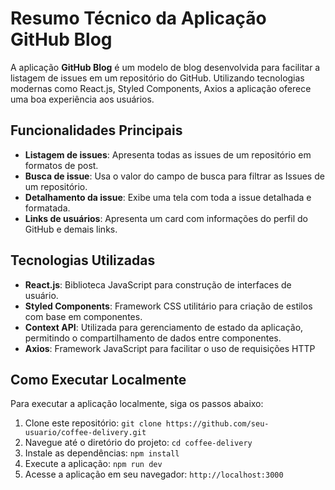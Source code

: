 # Resumo Técnico da Aplicação GitHub Blog

A aplicação **GitHub Blog** é um modelo de blog desenvolvida para facilitar a listagem de issues em um repositório do GitHub. Utilizando tecnologias modernas como React.js, Styled Components, Axios a aplicação oferece uma boa experiência aos usuários.

## Funcionalidades Principais
- **Listagem de issues**: Apresenta todas as issues de um repositório em formatos de post.
- **Busca de issue**: Usa o valor do campo de busca para filtrar as Issues de um repositório.
- **Detalhamento da issue**: Exibe uma tela com toda a issue detalhada e formatada.
- **Links de usuários**: Apresenta um card com informações do perfil do GitHub e demais links.

## Tecnologias Utilizadas
- **React.js**: Biblioteca JavaScript para construção de interfaces de usuário.
- **Styled Components**: Framework CSS utilitário para criação de estilos com base em componentes.
- **Context API**: Utilizada para gerenciamento de estado da aplicação, permitindo o compartilhamento de dados entre componentes.
- **Axios**: Framework JavaScript para facilitar o uso de requisições HTTP

## Como Executar Localmente
Para executar a aplicação localmente, siga os passos abaixo:

1. Clone este repositório: `git clone https://github.com/seu-usuario/coffee-delivery.git`
2. Navegue até o diretório do projeto: `cd coffee-delivery`
3. Instale as dependências: `npm install`
4. Execute a aplicação: `npm run dev`
5. Acesse a aplicação em seu navegador: `http://localhost:3000`
